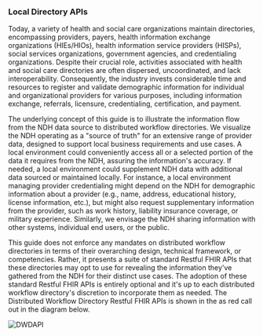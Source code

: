 ### Local Directory APIs

Today, a variety of health and social care organizations maintain directories, encompassing providers, payers, health information exchange organizations (HIEs/HIOs), health information service providers (HISPs), social services organizations, government agencies, and credentialing organizations. Despite their crucial role, activities associated with health and social care directories are often dispersed, uncoordinated, and lack interoperability. Consequently, the industry invests considerable time and resources to register and validate demographic information for individual and organizational providers for various purposes, including information exchange, referrals, licensure, credentialing, certification, and payment.

The underlying concept of this guide is to illustrate the information flow from the NDH data source to distributed workflow directories. We visualize the NDH operating as a "source of truth" for an extensive range of provider data, designed to support local business requirements and use cases. A local environment could conveniently access all or a selected portion of the data it requires from the NDH, assuring the information's accuracy. If needed, a local environment could supplement NDH data with additional data sourced or maintained locally. For instance, a local environment managing provider credentialing might depend on the NDH for demographic information about a provider (e.g., name, address, educational history, license information, etc.), but might also request supplementary information from the provider, such as work history, liability insurance coverage, or military experience. Similarly, we envisage the NDH sharing information with other systems, individual end users, or the public.

This guide does not enforce any mandates on distributed workflow directories in terms of their overarching design, technical framework, or competencies. Rather, it presents a suite of standard Restful FHIR APIs that these directories may opt to use for revealing the information they've gathered from the NDH for their distinct use cases. The adoption of these standard Restful FHIR APIs is entirely optional and it's up to each distributed workflow directory's discretion to incorporate them as needed. The Distributed Workflow Directory Restful FHIR APIs is shown in the as red call out in the diagram below.

![DWDAPI](Distributed-Workflow-Directory-API.png)

